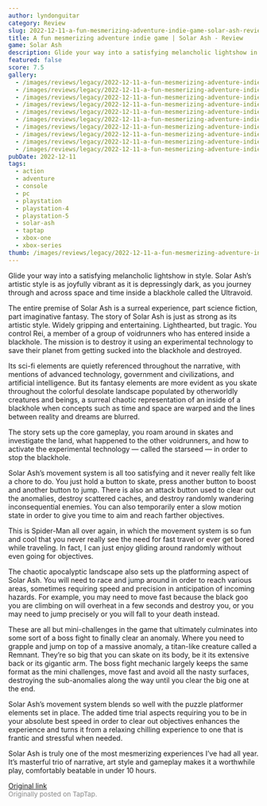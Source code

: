 ```yaml
---
author: lyndonguitar
category: Review
slug: 2022-12-11-a-fun-mesmerizing-adventure-indie-game-solar-ash-review
title: A fun mesmerizing adventure indie game | Solar Ash - Review
game: Solar Ash
description: Glide your way into a satisfying melancholic lightshow in style. Solar Ash’s artistic style is as joyfully vibrant as it is depressingly dark, as you journey through and across space and time inside a blackhole called the Ultravoid.
featured: false
score: 7.5
gallery:
  - /images/reviews/legacy/2022-12-11-a-fun-mesmerizing-adventure-indie-game--solar-ash---review-0.avif
  - /images/reviews/legacy/2022-12-11-a-fun-mesmerizing-adventure-indie-game--solar-ash---review-1.avif
  - /images/reviews/legacy/2022-12-11-a-fun-mesmerizing-adventure-indie-game--solar-ash---review-2.avif
  - /images/reviews/legacy/2022-12-11-a-fun-mesmerizing-adventure-indie-game--solar-ash---review-3.avif
  - /images/reviews/legacy/2022-12-11-a-fun-mesmerizing-adventure-indie-game--solar-ash---review-4.avif
  - /images/reviews/legacy/2022-12-11-a-fun-mesmerizing-adventure-indie-game--solar-ash---review-5.avif
  - /images/reviews/legacy/2022-12-11-a-fun-mesmerizing-adventure-indie-game--solar-ash---review-6.avif
  - /images/reviews/legacy/2022-12-11-a-fun-mesmerizing-adventure-indie-game--solar-ash---review-7.avif
  - /images/reviews/legacy/2022-12-11-a-fun-mesmerizing-adventure-indie-game--solar-ash---review-8.avif
  - /images/reviews/legacy/2022-12-11-a-fun-mesmerizing-adventure-indie-game--solar-ash---review-9.avif
pubDate: 2022-12-11
tags:
  - action
  - adventure
  - console
  - pc
  - playstation
  - playstation-4
  - playstation-5
  - solar-ash
  - taptap
  - xbox-one
  - xbox-series
thumb: /images/reviews/legacy/2022-12-11-a-fun-mesmerizing-adventure-indie-game--solar-ash---review-0.avif
---
```


Glide your way into a satisfying melancholic lightshow in style. Solar Ash’s artistic style is as joyfully vibrant as it is depressingly dark, as you journey through and across space and time inside a blackhole called the Ultravoid.

The entire premise of Solar Ash is a surreal experience, part science fiction, part imaginative fantasy. The story of Solar Ash is just as strong as its artistic style. Widely gripping and entertaining. Lighthearted, but tragic. You control Rei, a member of a group of voidrunners who has entered inside a blackhole. The mission is to destroy it using an experimental technology to save their planet from getting sucked into the blackhole and destroyed.

Its sci-fi elements are quietly referenced throughout the narrative, with mentions of advanced technology, government and civilizations, and artificial intelligence. But its fantasy elements are more evident as you skate throughout the colorful desolate landscape populated by otherworldly creatures and beings, a surreal chaotic representation of an inside of a blackhole when concepts such as time and space are warped and the lines between reality and dreams are blurred.

The story sets up the core gameplay, you roam around in skates and investigate the land, what happened to the other voidrunners, and how to activate the experimental technology — called the starseed — in order to stop the blackhole.

Solar Ash’s movement system is all too satisfying and it never really felt like a chore to do. You just hold a button to skate, press another button to boost and another button to jump. There is also an attack button used to clear out the anomalies, destroy scattered caches, and destroy randomly wandering inconsequential enemies. You can also temporarily enter a slow motion state in order to give you time to aim and reach farther objectives.

This is Spider-Man all over again, in which the movement system is so fun and cool that you never really see the need for fast travel or ever get bored while traveling. In fact, I can just enjoy gliding around randomly without even going for objectives.

The chaotic apocalyptic landscape also sets up the platforming aspect of Solar Ash. You will need to race and jump around in order to reach various areas, sometimes requiring speed and precision in anticipation of incoming hazards. For example, you may need to move fast because the black goo you are climbing on will overheat in a few seconds and destroy you, or you may need to jump precisely or you will fall to your death instead.

These are all but mini-challenges in the game that ultimately culminates into some sort of a boss fight to finally clear an anomaly. Where you need to grapple and jump on top of a massive anomaly, a titan-like creature called a Remnant. They’re so big that you can skate on its body, be it its extensive back or its gigantic arm. The boss fight mechanic largely keeps the same format as the mini challenges, move fast and avoid all the nasty surfaces, destroying the sub-anomalies along the way until you clear the big one at the end.

Solar Ash’s movement system blends so well with the puzzle platformer elements set in place. The added time trial aspects requiring you to be in your absolute best speed in order to clear out objectives enhances the experience and turns it from a relaxing chilling experience to one that is frantic and stressful when needed.

Solar Ash is truly one of the most mesmerizing experiences I’ve had all year. It’s masterful trio of narrative, art style and gameplay makes it a worthwhile play, comfortably beatable in under 10 hours.

[Original link](https://www.taptap.io/post/3689574)<br><span style="font-size: 0.95em; color: #888;">Originally posted on TapTap.</span>
